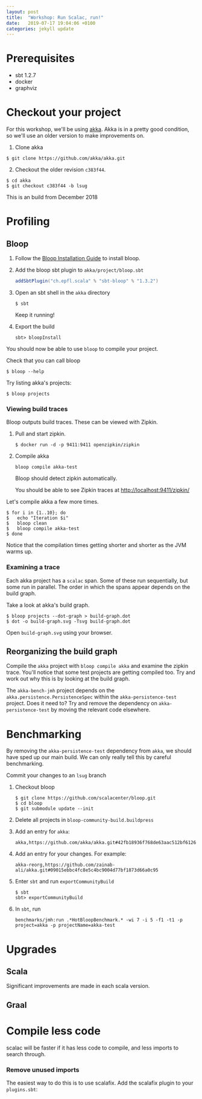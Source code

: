 ```yaml
---
layout: post
title:  "Workshop: Run Scalac, run!"
date:   2019-07-17 19:04:06 +0100
categories: jekyll update
---
```


# Prerequisites

- sbt 1.2.7
- docker
- graphviz

# Checkout your project

For this workshop, we'll be using [akka](https://github.com/akka/akka).  Akka is in a pretty good condition, so we'll use an older version to make improvements on.

1. Clone akka

```console
$ git clone https://github.com/akka/akka.git
```

2. Checkout the older revision `c383f44`.

```console
$ cd akka
$ git checkout c383f44 -b lsug
```

This is an build from December 2018

# Profiling

## Bloop

1. Follow the [Bloop Installation Guide](https://scalacenter.github.io/bloop/setup) to install bloop.

2. Add the bloop sbt plugin to `akka/project/bloop.sbt`

   ```scala
   addSbtPlugin("ch.epfl.scala" % "sbt-bloop" % "1.3.2")
   ```

2. Open an sbt shell in the `akka` directory

   ```console
   $ sbt
   ```

   Keep it running!

3. Export the build

   ```console
   sbt> bloopInstall
   ```

You should now be able to use `bloop` to compile your project.

Check that you can call bloop

```console
$ bloop --help
```

Try listing akka's projects:

```console
$ bloop projects
```

### Viewing build traces

Bloop outputs build traces.  These can be viewed with Zipkin.

1. Pull and start zipkin.

   ```console
   $ docker run -d -p 9411:9411 openzipkin/zipkin
   ```

2. Compile akka

   ```console
   bloop compile akka-test
   ```

   Bloop should detect zipkin automatically.

   You should be able to see Zipkin traces at [http://localhost:9411/zipkin/](http://localhost:9411/zipkin/)

Let's compile akka a few more times.

```console
$ for i in {1..10}; do
$   echo "Iteration $i"
$   bloop clean
$   bloop compile akka-test
$ done
```

Notice that the compilation times getting shorter and shorter as the JVM warms up.

### Examining a trace

Each akka project has a `scalac` span.  Some of these run sequentially, but some run in parallel.
The order in which the spans appear depends on the build graph.

Take a look at akka's build graph.

```console
$ bloop projects --dot-graph > build-graph.dot
$ dot -o build-graph.svg -Tsvg build-graph.dot
```

Open `build-graph.svg` using your browser.

## Reorganizing the build graph

Compile the `akka` project with `bloop compile akka` and examine the zipkin trace.
You'll notice that some test projects are getting compiled too.  Try and work out why this is by looking at the build graph.

The `akka-bench-jmh` project depends on the `akka.persistence.PersistenceSpec` within the `akka-persistence-test` project.  Does it need to?
Try and remove the dependency on `akka-persistence-test` by moving the relevant code elsewhere.

# Benchmarking

By removing the `akka-persistence-test` dependency from `akka`, we should have sped up our main build.  We can only really tell this by careful benchmarking.

Commit your changes to an `lsug` branch

1. Checkout bloop

   ```console
   $ git clone https://github.com/scalacenter/bloop.git
   $ cd bloop
   $ git submodule update --init
   ```

2. Delete all projects in `bloop-community-build.buildpress`

3. Add an entry for `akka`:

   ```
   akka,https://github.com/akka/akka.git#42fb18936f768de63aac512bf6126eef7c6b73f5
   ```
4. Add an entry for your changes.  For example:

   ```
   akka-reorg,https://github.com/zainab-ali/akka.git#09015ebbc4fc8e5c4bc9004d77bf1873d66a0c95
   ```
5. Enter `sbt` and run `exportCommunityBuild`

   ```console
   $ sbt
   sbt> exportCommunityBuild
   ```
6. In `sbt`, run
   ```console
   benchmarks/jmh:run .*HotBloopBenchmark.* -wi 7 -i 5 -f1 -t1 -p project=akka -p projectName=akka-test
   ```

# Upgrades

## Scala

Significant improvements are made in each scala version.

## Graal

# Compile less code

scalac will be faster if it has less code to compile, and less imports to search through.

### Remove unused imports

The easiest way to do this is to use scalafix.  Add the scalafix plugin to your `plugins.sbt`:
